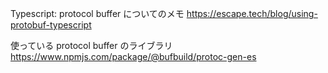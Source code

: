 
Typescript: protocol buffer についてのメモ https://escape.tech/blog/using-protobuf-typescript

使っている protocol buffer のライブラリ https://www.npmjs.com/package/@bufbuild/protoc-gen-es
